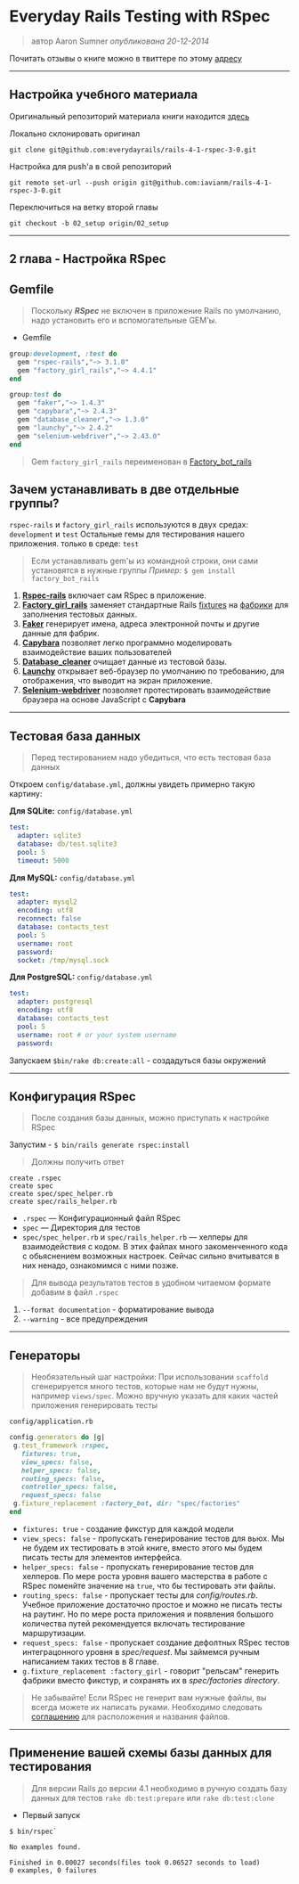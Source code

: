 # **Everyday Rails Testing with RSpec**

>автор Aaron Sumner
*опубликована 20-12-2014*

Почитать отзывы о книге можно в твиттере по этому [адресу](https://twitter.com/search?q=#everydayrailsrspec)
* * *
## Настройка учебного материала

Оригинальный репозиторий материала книги находится [здесь](https://github.com/everydayrails/rails-4-1-rspec-3-0)

Локально склонировать оригинал

`git clone git@github.com:everydayrails/rails-4-1-rspec-3-0.git`

Настройка для push'а в свой репозиторий

`git remote set-url --push origin git@github.com:iavianm/rails-4-1-rspec-3-0.git`

Переключиться на ветку второй главы

`git checkout -b 02_setup origin/02_setup`
* * *
## **2 глава - Настройка RSpec**
## Gemfile
>Поскольку ***RSpec*** не включен в приложение Rails по умолчанию, надо установить его и вспомогательные GEM'ы.
- Gemfile
```ruby
group:development, :test do
  gem "rspec-rails","~> 3.1.0"
  gem "factory_girl_rails","~> 4.4.1"
end

group:test do
  gem "faker","~> 1.4.3"
  gem "capybara","~> 2.4.3"
  gem "database_cleaner","~> 1.3.0"
  gem "launchy","~> 2.4.2"
  gem "selenium-webdriver","~> 2.43.0"
end
```

>Gem `factory_girl_rails` переименован в [Factory_bot_rails](https://github.com/thoughtbot/factory_bot_rails)

## Зачем устанавливать в две отдельные группы?
`rspec-rails` и `factory_girl_rails` используются в двух средах: `development` и `test`
Остальные гемы для тестирования нашего приложения. только в среде: `test`
>Если устанавливать gem'ы из командной строки, они сами установятся в нужные группы
>*Пример:* `$ gem install factory_bot_rails`

1. **[Rspec-rails](https://github.com/rspec/rspec-rails)** включает сам RSpec в приложение.
2. **[Factory_girl_rails](https://github.com/thoughtbot/factory_bot_rails)** заменяет стандартные Rails [fixtures](https://api.rubyonrails.org/v3.1/classes/ActiveRecord/Fixtures.html) на [фабрики](https://github.com/thoughtbot/factory_bot_rails#factory_bot_rails---) для заполнения тестовых данных.
3. **[Faker](https://github.com/faker-ruby/faker)** генерирует имена, адреса электронной почты и другие данные для фабрик.
4. **[Capybara](http://teamcapybara.github.io/capybara/)** позволяет легко программно моделировать взаимодействие ваших пользователей
5. **[Database_cleaner](https://github.com/DatabaseCleaner/database_cleaner)** очищает данные из тестовой базы.
6. **[Launchy](https://github.com/copiousfreetime/launchy)** открывает веб-браузер по умолчанию по требованию, для отображения, что выводит на экран приложение.
7. **[Selenium-webdriver](https://github.com/SeleniumHQ/selenium/)** позволяет протестировать взаимодействие браузера на основе JavaScript с **Capybara**
* * *
## **Тестовая база данных**
>Перед тестированием надо убедиться, что есть тестовая база данных

Откроем `config/database.yml`, должны увидеть примерно такую картину:

**Для SQLite:**
`config/database.yml`
```yml
test:
  adapter: sqlite3
  database: db/test.sqlite3
  pool: 5
  timeout: 5000
```

**Для MySQL:**
`config/database.yml`
```yml
test:
  adapter: mysql2
  encoding: utf8
  reconnect: false
  database: contacts_test
  pool: 5
  username: root
  password:
  socket: /tmp/mysql.sock
```

**Для PostgreSQL:**
`config/database.yml`
```yml
test:
  adapter: postgresql
  encoding: utf8
  database: contacts_test
  pool: 5
  username: root # or your system username
  password:
```

Запускаем `$bin/rake db:create:all` - создадуться базы окружений
* * *
## **Конфигурация RSpec**
> После создания базы данных, можно приступать к настройке RSpec

Запустим - `$ bin/rails generate rspec:install`
>Должны получить ответ
```
create .rspec
create spec
create spec/spec_helper.rb
create spec/rails_helper.rb
```

- `.rspec` — Конфигурационный файл RSpec
- `spec` — Директория для тестов
- `spec/spec_helper.rb` и `spec/rails_helper.rb` — хелперы для взаимодействия с кодом. В этих файлах много закоменченного кода с обьяснением возможных настроек. Сейчас сильно вчитыватся в них ненадо, ознакомимся с ними позже.

>Для вывода результатов тестов в удобном читаемом формате добавим в файл `.rspec`

1. `--format documentation` - форматирование вывода
2. `--warning` - все предупреждения
* * *
## **Генераторы**
>Необязательный шаг настройки: 
>При использовании `scaffold`  сгенерируется много тестов, которые нам не будут нужны, например `views/spec`.
Можно вручную указать для каких частей приложения генерировать тесты

`config/application.rb`
 ```ruby
config.generators do |g|
  g.test_framework :rspec,
    fixtures: true,
    view_specs: false,
    helper_specs: false,
    routing_specs: false,
    controller_specs: false,
    request_specs: false
  g.fixture_replacement :factory_bot, dir: "spec/factories"
end
```

- `fixtures: true` - создание фикстур для каждой модели
- `view_specs: false` - пропускать генерирование тестов для вьюх. Мы не будем их тестировать в этой книге, вместо этого мы будем писать тесты для элементов интерфейса.
- `helper_specs: false` - пропускать генерирование тестов для хелперов. По мере роста уровня вашего мастерства в работе с RSpec поменйте значение на `true`, что бы тестировать эти файлы.
- `routing_specs: false` - пропускает тесты для _config/routes.rb_. Учебное приложение достаточно простое и можно не писать тесты на раутинг. Но по мере роста приложения и появления большого количества путей рекомендуется включать тестирование маршрутизации.
- `request_specs: false` - пропускает создание дефолтных RSpec тестов интеграцонного уровня в _spec/request_. Мы займемся ручным написанием таких тестов в 8 главе.
- `g.fixture_replacement :factory_girl` - говорит "рельсам" генерить фабрики вместо фикстур, и сохранять их в _spec/factories directory_.

>Не забывайте! Если RSpec не генерит вам нужные файлы, вы всегда можете их написать руками. Необходимо следовать [соглашению](https://relishapp.com/rspec/rspec-rails/docs/directory-structure) для расположения и названия файлов.
* * *
## **Применение вашей схемы базы данных для тестирования**
> Для версии Rails до версии 4.1 необходимо в ручную создать базу данных для тестов `rake db:test:prepare` или `rake db:test:clone`
- Первый запуск

```
$ bin/rspec`

No examples found.

Finished in 0.00027 seconds(files took 0.06527 seconds to load)
0 examples, 0 failures
```
